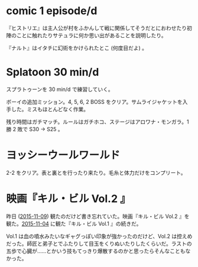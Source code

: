 # comic 1 episode/d

『ヒストリエ』は主人公が村をふかんして戦に関係してそうだとにおわせたり初陣のことに触れたりサテュラに何か思い出があることを説明したり。

『ナルト』はイタチに幻術をかけられたとこ (何度目だよ) 。

# Splatoon 30 min/d

スプラトゥーンを 30 min/d で練習していく。

ボーイの追加ミッション。4, 5, 6, 2 BOSS をクリア。サムライジャケットを入手した。ミスもほとんどなく作業。

残り時間はガチマッチ。ルールはガチホコ、ステージはアロワナ・モンガラ。1 勝 2 敗で S30 → S25 。

# ヨッシーウールワールド

2-2 をクリア。表と裏とを行ったり来たり。毛糸と体力だけをコンプリート。

# 映画『キル・ビル Vol.2 』

昨日 ([2015-11-09][]) 観たのだけど書き忘れていた。映画『キル・ビル Vol.2 』を観た。[2015-11-04][] に観た『キル・ビル Vol.1 』の続きだ。

Vol.1 は血の噴水みたいなギャグっぽい印象が強かったのだけど、Vol.2 は控えめだった。師匠と弟子とでふたりして目玉をくりぬいたりしたくらいだ。ラストの五歩で心臓が……とかいう技もてっきり爆散するのかと思ったらそんなこともなかった。

[2015-11-04]: http://blog.bouzuya.net/2015/11/04/
[2015-11-09]: http://blog.bouzuya.net/2015/11/09/
